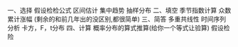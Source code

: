 一、选择
 假设检检公式
 区间估计
 集中趋势
 抽样分布
 二、填空
 季节指数计算
 众数
 累计涨幅
 (剩余的和前几年出的没区别,都很简单)
 三、简答
 多重共线性
 时间序列分析
 卡方，F，t分布
 四、计算
 概率分布的算式推算(给你一个等式让验算)
 假设检险
 ​

 